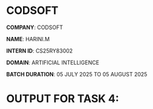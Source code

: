 # CODSOFT

**COMPANY**: CODSOFT

**NAME**: HARINI.M

**INTERN ID**: CS25RY83002

**DOMAIN**: ARTIFICIAL INTELLIGENCE

**BATCH DURATION**: 05 JULY 2025 TO 05 AUGUST 2025

# OUTPUT FOR TASK 4:
